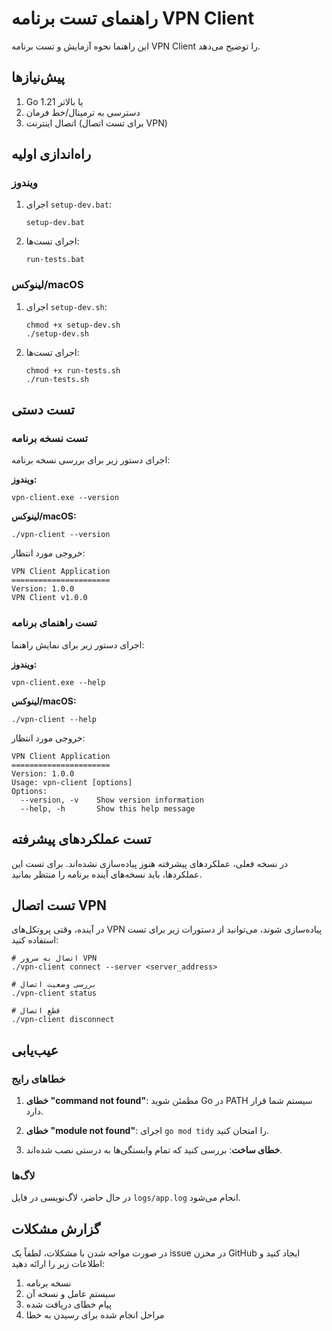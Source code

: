 # راهنمای تست برنامه VPN Client

این راهنما نحوه آزمایش و تست برنامه VPN Client را توضیح می‌دهد.

## پیش‌نیازها

1. Go 1.21 یا بالاتر
2. دسترسی به ترمینال/خط فرمان
3. اتصال اینترنت (برای تست اتصال VPN)

## راه‌اندازی اولیه

### ویندوز

1. اجرای `setup-dev.bat`:
   ```
   setup-dev.bat
   ```

2. اجرای تست‌ها:
   ```
   run-tests.bat
   ```

### لینوکس/macOS

1. اجرای `setup-dev.sh`:
   ```
   chmod +x setup-dev.sh
   ./setup-dev.sh
   ```

2. اجرای تست‌ها:
   ```
   chmod +x run-tests.sh
   ./run-tests.sh
   ```

## تست دستی

### تست نسخه برنامه

اجرای دستور زیر برای بررسی نسخه برنامه:

**ویندوز:**
```
vpn-client.exe --version
```

**لینوکس/macOS:**
```
./vpn-client --version
```

خروجی مورد انتظار:
```
VPN Client Application
======================
Version: 1.0.0
VPN Client v1.0.0
```

### تست راهنمای برنامه

اجرای دستور زیر برای نمایش راهنما:

**ویندوز:**
```
vpn-client.exe --help
```

**لینوکس/macOS:**
```
./vpn-client --help
```

خروجی مورد انتظار:
```
VPN Client Application
======================
Version: 1.0.0
Usage: vpn-client [options]
Options:
  --version, -v    Show version information
  --help, -h       Show this help message
```

## تست عملکردهای پیشرفته

در نسخه فعلی، عملکردهای پیشرفته هنوز پیاده‌سازی نشده‌اند. برای تست این عملکردها، باید نسخه‌های آینده برنامه را منتظر بمانید.

## تست اتصال VPN

در آینده، وقتی پروتکل‌های VPN پیاده‌سازی شوند، می‌توانید از دستورات زیر برای تست استفاده کنید:

```
# اتصال به سرور VPN
./vpn-client connect --server <server_address>

# بررسی وضعیت اتصال
./vpn-client status

# قطع اتصال
./vpn-client disconnect
```

## عیب‌یابی

### خطاهای رایج

1. **خطای "command not found"**: مطمئن شوید Go در PATH سیستم شما قرار دارد.

2. **خطای "module not found"**: اجرای `go mod tidy` را امتحان کنید.

3. **خطای ساخت**: بررسی کنید که تمام وابستگی‌ها به درستی نصب شده‌اند.

### لاگ‌ها

در حال حاضر، لاگ‌نویسی در فایل `logs/app.log` انجام می‌شود.

## گزارش مشکلات

در صورت مواجه شدن با مشکلات، لطفاً یک issue در مخزن GitHub ایجاد کنید و اطلاعات زیر را ارائه دهید:

1. نسخه برنامه
2. سیستم عامل و نسخه آن
3. پیام خطای دریافت شده
4. مراحل انجام شده برای رسیدن به خطا